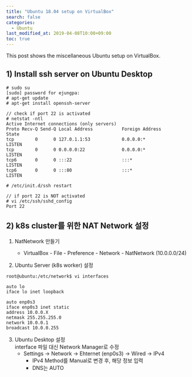 ```yaml
---
title: "Ubuntu 18.04 setup on VirtualBox"
search: false
categories:
  - Ubuntu
last_modified_at: 2019-04-08T10:00+09:00
toc: true
---
```


This post shows the miscellaneous Ubuntu setup on VirtualBox.

## 1) Install ssh server on Ubuntu Desktop
```console
# sudo su
[sudo] password for ejungpa:
# apt-get update
# apt-get install openssh-server

// check if port 22 is activated
# netstat -ntl
Active Internet connections (only servers)
Proto Recv-Q Send-Q Local Address           Foreign Address         State
tcp        0      0 127.0.1.1:53            0.0.0.0:*               LISTEN
tcp        0      0 0.0.0.0:22              0.0.0.0:*               LISTEN
tcp6       0      0 :::22                   :::*                    LISTEN
tcp6       0      0 :::80                   :::*                    LISTEN

# /etc/init.d/ssh restart

// if port 22 is NOT activated
# vi /etc/ssh/sshd_config
Port 22
```

## 2) k8s cluster를 위한 NAT Network 설정

1. NatNetwork 만들기  
   * VirtualBox - File - Preference - Network - NatNetwork (10.0.0.0/24)

2. Ubuntu Server (k8s worker) 설정
```console
root@ubuntu:/etc/network$ vi interfaces

auto lo
iface lo inet loopback

auto enp0s3
iface enp0s3 inet static
address 10.0.0.X
netmask 255.255.255.0
network 10.0.0.1
broadcast 10.0.0.255
```

3. Ubuntu Desktop 설정  
   interface 파일 대신 Network Manager로 수정  
   * Settings -> Network -> Ehternet (enp0s3) -> Wired -> IPv4
     * IPv4 Method를 Manual로 변경 후, 해당 정보 입력
     * DNS는 AUTO
